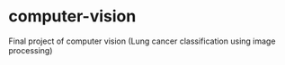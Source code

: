 computer-vision
===============

Final project of computer vision (Lung cancer classification using image processing)
